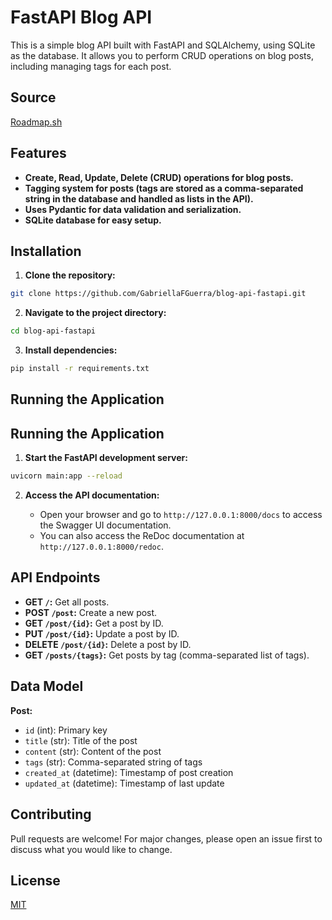# FastAPI Blog API

This is a simple blog API built with FastAPI and SQLAlchemy, using SQLite as the database. It allows you to perform CRUD operations on blog posts, including managing tags for each post.

## Source
[Roadmap.sh](https://roadmap.sh/projects/blogging-platform-api)

## Features

- **Create, Read, Update, Delete (CRUD) operations for blog posts.**
- **Tagging system for posts (tags are stored as a comma-separated string in the database and handled as lists in the API).**
- **Uses Pydantic for data validation and serialization.**
- **SQLite database for easy setup.**

## Installation

1. **Clone the repository:**
```bash
git clone https://github.com/GabriellaFGuerra/blog-api-fastapi.git
```

2. **Navigate to the project directory:**
```bash
cd blog-api-fastapi
```

3. **Install dependencies:**
```bash
pip install -r requirements.txt
```
## Running the Application

## Running the Application

1. **Start the FastAPI development server:**
```bash
uvicorn main:app --reload
```
2. **Access the API documentation:**

   - Open your browser and go to `http://127.0.0.1:8000/docs` to access the Swagger UI documentation.
   - You can also access the ReDoc documentation at `http://127.0.0.1:8000/redoc`.

## API Endpoints

- **GET `/`:** Get all posts.
- **POST `/post`:** Create a new post.
- **GET `/post/{id}`:** Get a post by ID.
- **PUT `/post/{id}`:** Update a post by ID.
- **DELETE `/post/{id}`:** Delete a post by ID.
- **GET `/posts/{tags}`:** Get posts by tag (comma-separated list of tags).

## Data Model

**Post:**

- `id` (int): Primary key
- `title` (str): Title of the post
- `content` (str): Content of the post
- `tags` (str): Comma-separated string of tags
- `created_at`
 (datetime): Timestamp of post creation
- `updated_at` (datetime): Timestamp of last update

## Contributing

Pull requests are welcome! For major changes, please open an issue first to discuss what you would like to change.

## License

[MIT](https://choosealicense.com/licenses/mit/)
